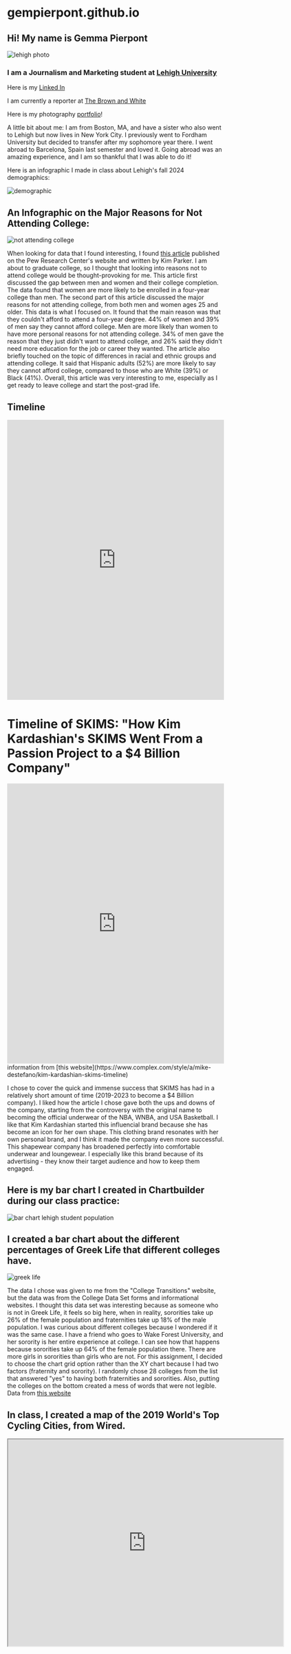 # gempierpont.github.io
## Hi! My name is Gemma Pierpont

![lehigh photo](https://github.com/gempierpont/gempierpont.github.io/blob/main/About-History-Hero.jpg?raw=true)

### I am a Journalism and Marketing student at [Lehigh University](https://www2.lehigh.edu/)

Here is my [Linked In](https://www.linkedin.com/in/gemma-pierpont-342640244/)

I am currently a reporter at [The Brown and White](https://thebrownandwhite.com/)

Here is my photography [portfolio](https://gempierpont.wixsite.com/gpierpontphotography)!

A little bit about me: I am from Boston, MA, and have a sister who also went to Lehigh but now lives in New York City. I previously went to Fordham University but decided to transfer after my sophomore year there. I went abroad to Barcelona, Spain last semester and loved it. Going abroad was an amazing experience, and I am so thankful that I was able to do it!

Here is an infographic I made in class about Lehigh's fall 2024 demographics:

![demographic](https://github.com/gempierpont/gempierpont.github.io/blob/main/Business%20Sales%20(1).png?raw=true)

## An Infographic on the Major Reasons for Not Attending College: 
![not attending college](https://github.com/gempierpont/gempierpont.github.io/blob/main/College%20Dropout%20(1).jpg?raw=true)

When looking for data that I found interesting, I found [this article](https://www.pewresearch.org/short-reads/2021/11/08/whats-behind-the-growing-gap-between-men-and-women-in-college-completion/) published on the Pew Research Center's website and written by Kim Parker. I am about to graduate college, so I thought that looking into reasons not to attend college would be thought-provoking for me. This article first discussed the gap between men and women and their college completion. The data found that women are more likely to be enrolled in a four-year college than men. The second part of this article discussed the major reasons for not attending college, from both men and women ages 25 and older. This data is what I focused on. It found that the main reason was that they couldn't afford to attend a four-year degree. 44% of women and 39% of men say they cannot afford college. Men are more likely than women to have more personal reasons for not attending college. 34% of men gave the reason that they just didn't want to attend college, and 26% said they didn't need more education for the job or career they wanted. The article also briefly touched on the topic of differences in racial and ethnic groups and attending college. It said that Hispanic adults (52%) are more likely to say they cannot afford college, compared to those who are White (39%) or Black (41%). Overall, this article was very interesting to me, especially as I get ready to leave college and start the post-grad life. 


## Timeline

<iframe src='https://cdn.knightlab.com/libs/timeline3/latest/embed/index.html?source=1p-7S87xtFUuiIdzave8eSKVrmWfcveJWuF48IqRrELE&font=Default&lang=en&initial_zoom=2&height=650' width='100%' height='650' webkitallowfullscreen mozallowfullscreen allowfullscreen frameborder='0'></iframe>


# Timeline of SKIMS: "How Kim Kardashian's SKIMS Went From a Passion Project to a $4 Billion Company"
<iframe src='https://cdn.knightlab.com/libs/timeline3/latest/embed/index.html?source=1efq27hLG2gKeAAg4_veQgo1ro8H3Ez7JxDdFG_kK5oU&font=Default&lang=en&initial_zoom=2&height=650' width='100%' height='650' webkitallowfullscreen mozallowfullscreen allowfullscreen frameborder='0'></iframe>
information from [this website](https://www.complex.com/style/a/mike-destefano/kim-kardashian-skims-timeline)

I chose to cover the quick and immense success that SKIMS has had in a relatively short amount of time (2019-2023 to become a $4 Billion company). I liked how the article I chose gave both the ups and downs of the company, starting from the controversy with the original name to becoming the official underwear of the NBA, WNBA, and USA Basketball. I like that Kim Kardashian started this influencial brand because she has become an icon for her own shape. This clothing brand resonates with her own personal brand, and I think it made the company even more successful. This shapewear company has broadened perfectly into comfortable underwear and loungewear. I especially like this brand because of its advertising - they know their target audience and how to keep them engaged. 


## Here is my bar chart I created in Chartbuilder during our class practice: 
![bar chart lehigh student population](https://github.com/gempierpont/gempierpont.github.io/blob/main/2024_Lehigh_Student_Profile_Percentage_chartbuilder.png?raw=true)


## I created a bar chart about the different percentages of Greek Life that different colleges have. 

![greek life](https://github.com/gempierpont/gempierpont.github.io/blob/main/College_Greek_Life_Percentages_Fraternity_Sorority_chartbuilder.png?raw=true)

The data I chose was given to me from the "College Transitions" website, but the data was from the College Data Set forms and informational websites. I thought this data set was interesting because as someone who is not in Greek Life, it feels so big here, when in reality, sororities take up 26% of the female population and fraternities take up 18% of the male population. I was curious about different colleges because I wondered if it was the same case. I have a friend who goes to Wake Forest University, and her sorority is her entire experience at college. I can see how that happens because sororities take up 64% of the female population there. There are more girls in sororities than girls who are not. For this assignment, I decided to choose the chart grid option rather than the XY chart because I had two factors (fraternity and sorority). I randomly chose 28 colleges from the list that answered "yes" to having both fraternities and sororities. Also, putting the colleges on the bottom created a mess of words that were not legible. 
Data from [this website](https://www.collegetransitions.com/dataverse/greek-life)


## In class, I created a map of the 2019 World's Top Cycling Cities, from Wired. 

<iframe src="https://www.google.com/maps/d/embed?mid=1z-8ATAkXG_KquuHur-IHNdCPKuBNiX0&ehbc=2E312F" width="640" height="480"></iframe>
